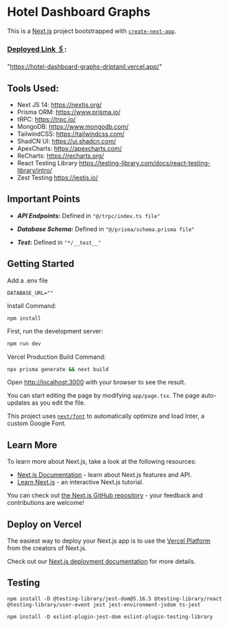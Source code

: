 # Hotel Dashboard Graphs

This is a [Next.js](https://nextjs.org/) project bootstrapped with [`create-next-app`](https://github.com/vercel/next.js/tree/canary/packages/create-next-app).

### [Deployed Link 🖇️]("https://hotel-dashboard-graphs-driptanil.vercel.app/"):

"https://hotel-dashboard-graphs-driptanil.vercel.app/"

## Tools Used:

- Next JS 14: https://nextjs.org/
- Prisma ORM: https://www.prisma.io/
- tRPC: https://trpc.io/
- MongoDB: https://www.mongodb.com/
- TailwindCSS: https://tailwindcss.com/
- ShadCN UI: https://ui.shadcn.com/
- ApexCharts: https://apexcharts.com/
- ReCharts: https://recharts.org/
- React Testing Library https://testing-library.com/docs/react-testing-library/intro/
- Zest Testing https://jestjs.io/

## Important Points

- **_API Endpoints:_** Defined in `"@/trpc/index.ts file"`

- **_Database Schema:_** Defined in `"@/prisma/schema.prisma file"`

- **_Test:_** Defined in `"*/__test__"`

## Getting Started

Add a .env file

```
DATABASE_URL=""
```

Install Command:

```
npm install
```

First, run the development server:

```bash
npm run dev
```

Vercel Production Build Command:

```bash
npx prisma generate && next build
```

Open [http://localhost:3000](http://localhost:3000) with your browser to see the result.

You can start editing the page by modifying `app/page.tsx`. The page auto-updates as you edit the file.

This project uses [`next/font`](https://nextjs.org/docs/basic-features/font-optimization) to automatically optimize and load Inter, a custom Google Font.

## Learn More

To learn more about Next.js, take a look at the following resources:

- [Next.js Documentation](https://nextjs.org/docs) - learn about Next.js features and API.
- [Learn Next.js](https://nextjs.org/learn) - an interactive Next.js tutorial.

You can check out [the Next.js GitHub repository](https://github.com/vercel/next.js/) - your feedback and contributions are welcome!

## Deploy on Vercel

The easiest way to deploy your Next.js app is to use the [Vercel Platform](https://vercel.com/new?utm_medium=default-template&filter=next.js&utm_source=create-next-app&utm_campaign=create-next-app-readme) from the creators of Next.js.

Check out our [Next.js deployment documentation](https://nextjs.org/docs/deployment) for more details.

## Testing

```
npm install -D @testing-library/jest-dom@5.16.5 @testing-library/react @testing-library/user-event jest jest-environment-jsdom ts-jest

npm install -D eslint-plugin-jest-dom eslint-plugin-testing-library
```
